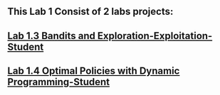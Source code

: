 ## This Lab 1 Consist of 2 labs projects:

## [Lab 1.3 Bandits and Exploration-Exploitation-Student](https://github.com/VietSE173577/Reinforcement-Learning-Course/blob/main/labs/lab1/notebooks/Lab%201.3%20Bandits%20and%20Exploration-Exploitation-Student/Assignment1.ipynb)

## [Lab 1.4 Optimal Policies with Dynamic Programming-Student](https://github.com/VietSE173577/Reinforcement-Learning-Course/blob/main/labs/lab1/notebooks/Lab%201.4%20Optimal%20Policies%20with%20Dynamic%20Programming-Student/Assignment2.ipynb)